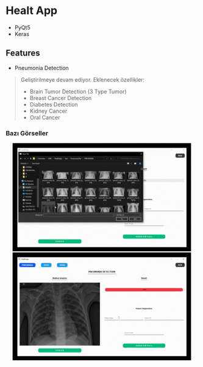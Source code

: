 # Healt App

- PyQt5
- Keras

## Features

- Pneumonia Detection  

> Geliştirilmeye devam ediyor.
> Eklenecek özellikler:
> - Brain Tumor Detection (3 Type Tumor)
> - Breast Cancer Detection
> - Diabetes Detection
> - Kidney Cancer
> - Oral Cancer

### Bazı Görseller
![Detection](https://github.com/ismaildrcn/HealthApp/blob/master/images/pneumonia-1.gif)  
![Send e-Mail](https://github.com/ismaildrcn/HealthApp/blob/master/images/pneumonia-2.gif)